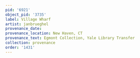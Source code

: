```yaml
---
pid: '6921'
object_pid: '3735'
label: Village Wharf
artist: janbrueghel
provenance_date:
provenance_location: New Haven, CT
provenance_text: Egmont Collection, Yale Library Transfer
collection: provenance
order: '1431'
---
```


